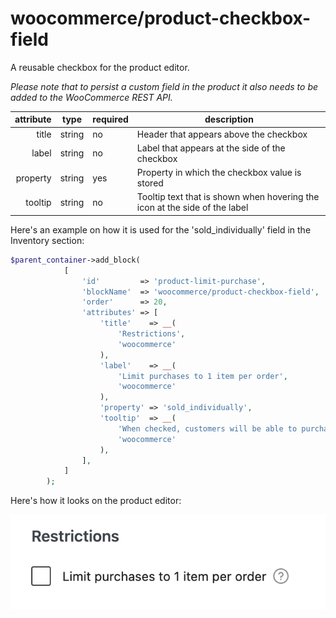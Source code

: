 # woocommerce/product-checkbox-field

A reusable checkbox for the product editor.

_Please note that to persist a custom field in the product it also needs to be added to the WooCommerce REST API._

| **attribute** | **type** | **required** | **description**                                                            |
|--------------:|----------|--------------|----------------------------------------------------------------------------|
| title         | string   | no           | Header that appears above the checkbox                                     |
| label         | string   | no           | Label that appears at the side of the checkbox                             |
| property      | string   | yes          | Property in which the checkbox value is stored                             |
| tooltip       | string   | no           | Tooltip text that is shown when hovering the icon at the side of the label |

Here's an example on how it is used for the 'sold_individually' field in the Inventory section:

```php
$parent_container->add_block(
			[
				'id'         => 'product-limit-purchase',
				'blockName'  => 'woocommerce/product-checkbox-field',
				'order'      => 20,
				'attributes' => [
					'title'    => __(
						'Restrictions',
						'woocommerce'
					),
					'label'    => __(
						'Limit purchases to 1 item per order',
						'woocommerce'
					),
					'property' => 'sold_individually',
					'tooltip'  => __(
						'When checked, customers will be able to purchase only 1 item in a single order. This is particularly useful for items that have limited quantity, like art or handmade goods.',
						'woocommerce'
					),
				],
			]
		);
```

Here's how it looks on the product editor:

![Product checkbox field screenshot](checkbox.png)


